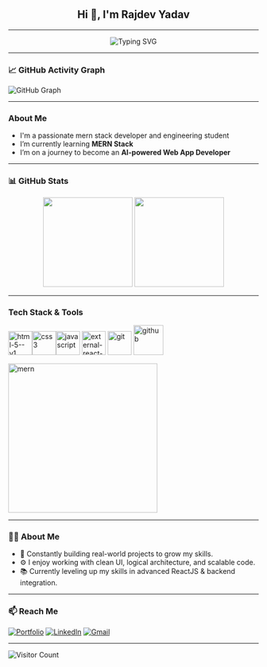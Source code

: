 <!-- README.md for beingrajdevyadav -->

<h2 align="center">Hi 👋, I'm Rajdev Yadav</h2>

---

<p align="center">
  <img src="https://readme-typing-svg.demolab.com?font=Fira+Code&pause=1000&color=F97316&width=435&lines=Passionate+MERN+Developer;Building+modern+Webs+with+MERN+stack;Always+learning+%7C+Always+shipping" alt="Typing SVG" />
</p>

---

### 📈 GitHub Activity Graph

![GitHub Graph](https://github-readme-activity-graph.vercel.app/graph?username=beingrajdevyadav&theme=react-dark)

---

###  About Me
-  I'm a passionate mern stack developer and engineering student  
-  I’m currently learning **MERN Stack**  
-  I’m on a journey to become an **AI-powered Web App Developer** 
---



### 📊 GitHub Stats

<p align="center">
  <img src="https://github-readme-stats.vercel.app/api?username=beingrajdevyadav&show_icons=true&theme=github_dark" height="180" />
  <img src="https://github-readme-streak-stats.herokuapp.com/?user=beingrajdevyadav&theme=github-dark" height="180" />
</p>

---

###  Tech Stack & Tools
<img width="48" height="48" src="https://img.icons8.com/color/48/html-5--v1.png" alt="html-5--v1"/><img width="48" height="48" src="https://img.icons8.com/color/48/css3.png" alt="css3"/><img width="48" height="48" src="https://img.icons8.com/fluency/48/javascript.png" alt="javascript"/>
<img width="48" height="48" src="https://img.icons8.com/external-tal-revivo-color-tal-revivo/48/external-react-a-javascript-library-for-building-user-interfaces-logo-color-tal-revivo.png" alt="external-react-a-javascript-library-for-building-user-interfaces-logo-color-tal-revivo"/> <img width="48" height="48" src="https://img.icons8.com/color/48/git.png" alt="git"/> <img width="60" height="60" src="https://img.icons8.com/ios-glyphs/60/github.png" alt="github"/>

<img width="300"  src="https://media.licdn.com/dms/image/v2/D4D12AQGp_UCp3W82YA/article-cover_image-shrink_720_1280/B4DZXxf.sMHsAI-/0/1743513448088?e=2147483647&v=beta&t=nsToxH_KNK36f6j_xfNqeqM67oQL05VmQHQKZT7ozwQ" alt="mern" />

---

### 🧑‍💻 About Me

- 🧩 Constantly building real-world projects to grow my skills.
- ⚙️ I enjoy working with clean UI, logical architecture, and scalable code.
- 📚 Currently leveling up my skills in advanced ReactJS & backend integration.

---

### 📫 Reach Me

[![Portfolio](https://img.shields.io/badge/-Portfolio-24292E?logo=github&style=flat)](https://github.com/beingrajdevyadav)
[![LinkedIn](https://img.shields.io/badge/-LinkedIn-0077B5?logo=linkedin&style=flat)](https://linkedin.com/in/rjd06)
[![Gmail](https://img.shields.io/badge/-Gmail-D14836?style=flat&logo=gmail&logoColor=white)](mailto:rajdevyadavofficial@gmail.com)

---

![Visitor Count](https://komarev.com/ghpvc/?username=beingrajdevyadav&color=orange)


